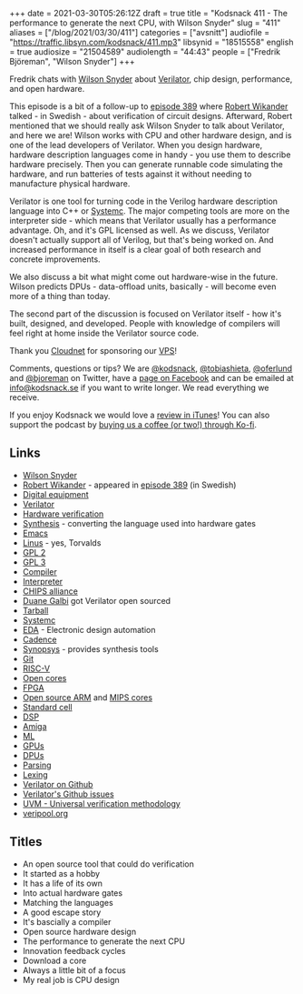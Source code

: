 +++
date = 2021-03-30T05:26:12Z
draft = true
title = "Kodsnack 411 - The performance to generate the next CPU, with Wilson Snyder"
slug = "411"
aliases = ["/blog/2021/03/30/411"]
categories = ["avsnitt"]
audiofile = "https://traffic.libsyn.com/kodsnack/411.mp3"
libsynid = "18515558"
english = true
audiosize = "21504589"
audiolength = "44:43"
people = ["Fredrik Björeman", "Wilson Snyder"]
+++

Fredrik chats with [Wilson Snyder](https://github.com/wsnyder) about [Verilator](https://en.wikipedia.org/wiki/Verilator), chip design, performance, and open hardware.

This episode is a bit of a follow-up to [episode 389](https://kodsnack.se/389/) where [Robert Wikander](https://www.linkedin.com/in/robertwikander) talked - in Swedish - about verification of circuit designs. Afterward, Robert mentioned that we should really ask Wilson Snyder to talk about Verilator, and here we are! Wilson works with CPU and other hardware design, and is one of the lead developers of Verilator. When you design hardware, hardware description languages come in handy - you use them to describe hardware precisely. Then you can generate runnable code simulating the hardware, and run batteries of tests against it without needing to manufacture physical hardware.

Verilator is one tool for turning code in the Verilog hardware description language into C++ or [Systemc](https://en.wikipedia.org/wiki/SystemC). The major competing tools are more on the interpreter side - which means that Verilator usually has a performance advantage. Oh, and it's GPL licensed as well. As we discuss, Verilator doesn't actually support all of Verilog, but that's being worked on. And increased performance in itself is a clear goal of both research and concrete improvements.

We also discuss a bit what might come out hardware-wise in the future. Wilson predicts DPUs - data-offload units, basically - will become even more of a thing than today.

The second part of the discussion is focused on Verilator itself - how it's built, designed, and developed. People with knowledge of compilers will feel right at home inside the Verilator source code.

Thank you [Cloudnet](http://www.cloudnet.se) for sponsoring our [VPS](http://en.wikipedia.org/wiki/Virtual_private_server)!

Comments, questions or tips? We are [@kodsnack](https://www.twitter.com/kodsnack), [@tobiashieta](https://www.twitter.com/tobiashieta), [@oferlund](https://twitter.com/oferlund) and [@bjoreman](https://www.twitter.com/bjoreman) on Twitter, have a [page on Facebook](https://www.facebook.com/kodsnack) and can be emailed at [info@kodsnack.se](mailto:info@kodsnack.se) if you want to write longer. We read everything we receive.

If you enjoy Kodsnack we would love a [review in iTunes](http://itunes.apple.com/se/podcast/kodsnack/id561631498?l=en)! You can also support the podcast by <a href="https://ko-fi.com/kodsnack" rel="payment">buying us a coffee (or two!) through Ko-fi</a>.

## Links ##
* [Wilson Snyder](https://github.com/wsnyder)
* [Robert Wikander](https://www.linkedin.com/in/robertwikander) - appeared in [episode 389](https://kodsnack.se/389/) (in Swedish)
* [Digital equipment](https://en.wikipedia.org/wiki/Digital_Equipment_Corporation)
* [Verilator](https://en.wikipedia.org/wiki/Verilator)
* [Hardware verification](https://en.wikipedia.org/wiki/Electronic_design_automation#Analysis_and_verification)
* [Synthesis](https://en.wikipedia.org/wiki/Logic_synthesis) - converting the language used into hardware gates
* [Emacs](https://en.wikipedia.org/wiki/Emacs)
* [Linus](https://en.wikipedia.org/wiki/Linus_Torvalds) - yes, Torvalds
* [GPL 2](https://en.wikipedia.org/wiki/GNU_General_Public_License#Version_2)
* [GPL 3](https://en.wikipedia.org/wiki/GNU_General_Public_License#Version_3)
* [Compiler](https://en.wikipedia.org/wiki/Compiler)
* [Interpreter](https://en.wikipedia.org/wiki/Interpreter_%28computing%29)
* [CHIPS alliance](https://chipsalliance.org/)
* [Duane Galbi](https://www.veripool.org/users/6) got Verilator open sourced
* [Tarball](https://en.wikipedia.org/wiki/Tar_%28computing%29)
* [Systemc](https://en.wikipedia.org/wiki/SystemC)
* [EDA](https://en.wikipedia.org/wiki/Electronic_design_automation) - Electronic design automation
* [Cadence](https://en.wikipedia.org/wiki/Cadence_Design_Systems)
* [Synopsys](https://en.wikipedia.org/wiki/Synopsys) - provides synthesis tools
* [Git](https://en.wikipedia.org/wiki/Git)
* [RISC-V](https://en.wikipedia.org/wiki/RISC-V)
* [Open cores](https://opencores.org/)
* [FPGA](https://en.wikipedia.org/wiki/Field-programmable_gate_array)
* [Open source ARM](https://en.wikipedia.org/wiki/Amber_%28processor_core%29) and [MIPS cores](http://linuxgizmos.com/imagination-to-release-open-mips-design-to-academia/)
* [Standard cell](https://en.wikipedia.org/wiki/Standard_cell)
* [DSP](https://en.wikipedia.org/wiki/Digital_signal_processor)
* [Amiga](https://en.wikipedia.org/wiki/Amiga)
* [ML](https://en.wikipedia.org/wiki/Machine_learning)
* [GPUs](https://en.wikipedia.org/wiki/Graphics_processing_unit)
* [DPUs](https://en.wikipedia.org/wiki/Data_processing_unit)
* [Parsing](https://en.wikipedia.org/wiki/Parsing)
* [Lexing](https://en.wikipedia.org/wiki/Lexical_analysis)
* [Verilator on Github](https://github.com/verilator/verilator)
* [Verilator's Github issues](https://github.com/verilator/verilator/issues)
* [UVM - Universal verification methodology](https://en.wikipedia.org/wiki/Universal_Verification_Methodology)
* [veripool.org](https://www.veripool.org/)

## Titles ##
* An open source tool that could do verification
* It started as a hobby
* It has a life of its own
* Into actual hardware gates
* Matching the languages
* A good escape story
* It's bascially a compiler
* Open source hardware design
* The performance to generate the next CPU
* Innovation feedback cycles
* Download a core
* Always a little bit of a focus
* My real job is CPU design
